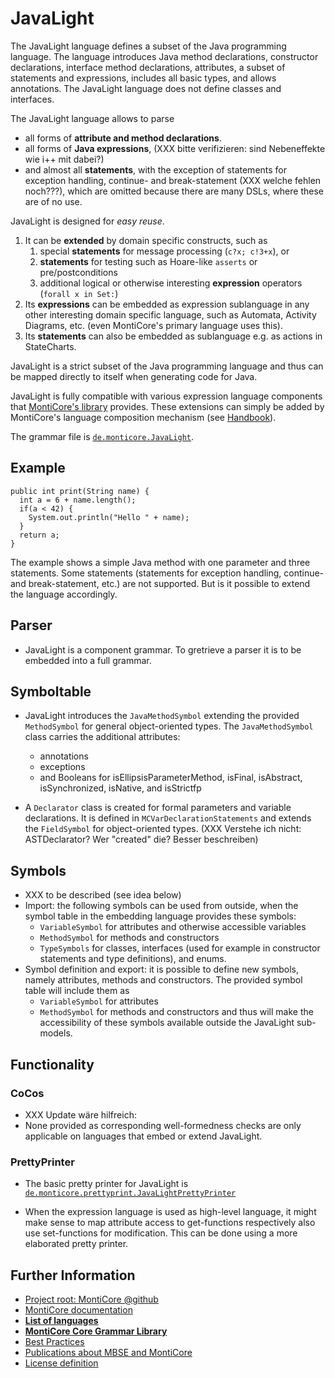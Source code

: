 <!-- (c) https://github.com/MontiCore/monticore -->

<!-- Beta-version: This is intended to become a MontiCore stable explanation. -->

# JavaLight
The JavaLight language defines a subset of the Java
programming language. The language introduces Java
method declarations, constructor declarations,
interface method declarations, attributes, a subset
of statements and expressions, includes all basic types, and
allows annotations. 
The JavaLight language does not define
classes and interfaces. 

The JavaLight language allows to parse
* all forms of **attribute and method declarations**.
* all forms of **Java expressions**, (XXX bitte verifizieren: sind Nebeneffekte wie i++ mit dabei?)
* and almost all **statements**, with the exception of 
  statements for exception handling, continue- and break-statement
  (XXX welche fehlen noch???), 
  which are omitted because there are many DSLs, where these are of no use.

JavaLight is designed for _easy reuse_.  

1. It can be **extended** by domain specific constructs, such as 
   1. special **statements** for message processing (`c?x; c!3+x`), or
   2. **statements** for testing such as Hoare-like `asserts` or pre/postconditions 
   3. additional logical or otherwise interesting **expression** operators 
      (`forall x in Set:`) 
2. Its **expressions** can be embedded as expression sublanguage in any 
   other interesting domain specific language, such as Automata, Activity
   Diagrams, etc. (even MontiCore's primary language uses this).
3. Its **statements** can also be embedded as sublanguage e.g. as actions in 
   StateCharts.
   
JavaLight is a strict subset of the Java programming language and
thus can be mapped directly to itself when generating code for Java.

JavaLight is fully compatible with various expression language components
that [MontiCore's library](XXXurlToMD-File) provides. These extensions can 
simply be added by MontiCore's language composition mechanism 
(see [Handbook](http://monticore.de/handbook.pdf)).

The grammar file is [`de.monticore.JavaLight`][JavaLight].

## Example
```
public int print(String name) {
  int a = 6 + name.length();
  if(a < 42) {
    System.out.println("Hello " + name);
  }
  return a;
}
```
The example shows a simple Java method with one parameter and three statements. Some statements 
(statements for exception handling, continue- and break-statement, etc.) are not
supported. But is it possible to extend the language accordingly.

## Parser
- JavaLight is a component grammar. To gretrieve a parser it is to be embedded into a full grammar. 

## Symboltable
- JavaLight introduces the `JavaMethodSymbol` extending the provided `MethodSymbol`
 for general object-oriented types.
 The `JavaMethodSymbol` class carries the additional attributes:
  - annotations
  - exceptions
  - and Booleans for isEllipsisParameterMethod, isFinal, isAbstract, isSynchronized, isNative, and isStrictfp
  
 - A `Declarator` class is created for formal parameters and variable declarations.
 It is defined in `MCVarDeclarationStatements` and extends the `FieldSymbol` for
 object-oriented types.
    (XXX Verstehe ich nicht: ASTDeclarator? Wer "created" die? Besser beschreiben)

## Symbols
- XXX to be described (see idea below)
- Import: the following symbols can be used from outside, when the symbol table 
  in the embedding language provides these symbols:
  - `VariableSymbol` for attributes and otherwise accessible variables
  - `MethodSymbol` for methods and constructors 
  - `TypeSymbols` for classes, interfaces (used for example in constructor statements 
     and type definitions), and enums.
- Symbol definition and export: it is possible to define new symbols, namely attributes, 
  methods and constructors. The provided symbol table will include them as
  - `VariableSymbol` for attributes
  - `MethodSymbol` for methods and constructors 
  and thus will make the accessibility of these symbols available outside the JavaLight 
  sub-models.

## Functionality
### CoCos
- XXX Update wäre hilfreich:
- None provided as corresponding well-formedness checks are only applicable on
languages that embed or extend JavaLight.

### PrettyPrinter
- The basic pretty printer for JavaLight is [`de.monticore.prettyprint.JavaLightPrettyPrinter`][PrettyPrinter]

- When the expression language is used as high-level language, it might make sense to map attribute
  access to get-functions respectively also use set-functions for modification.
  This can be done using a more elaborated pretty printer.

[JavaLight]: https://git.rwth-aachen.de/monticore/monticore/-/blob/dev/monticore-grammar/src/main/grammars/de/monticore/JavaLight.mc4
[PrettyPrinter]: https://git.rwth-aachen.de/monticore/monticore/-/blob/dev/monticore-grammar/src/main/java/de/monticore/prettyprint/JavaLightPrettyPrinter.java


## Further Information

* [Project root: MontiCore @github](https://github.com/MontiCore/monticore)
* [MontiCore documentation](http://www.monticore.de/)
* [**List of languages**](https://github.com/MontiCore/monticore/blob/dev/docs/Languages.md)
* [**MontiCore Core Grammar Library**](https://github.com/MontiCore/monticore/blob/dev/monticore-grammar/src/main/grammars/de/monticore/Grammars.md)
* [Best Practices](https://github.com/MontiCore/monticore/blob/dev/docs/BestPractices.md)
* [Publications about MBSE and MontiCore](https://www.se-rwth.de/publications/)
* [License definition](https://github.com/MontiCore/monticore/blob/master/00.org/Licenses/LICENSE-MONTICORE-3-LEVEL.md)

